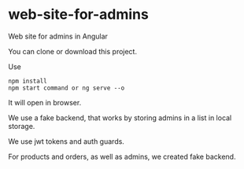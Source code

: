 # web-site-for-admins

Web site for admins in Angular

You can clone or download this project.

Use

```
npm install
npm start command or ng serve --o

```
It will open in browser.

We use a fake backend, that works by storing admins in a list in local storage.

We use jwt tokens and auth guards.

For products and orders, as well as admins, we created fake backend.
